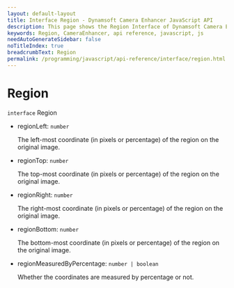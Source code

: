 ```yaml
---
layout: default-layout
title: Interface Region - Dynamsoft Camera Enhancer JavaScript API
description: This page shows the Region Interface of Dynamsoft Camera Enhancer JavaScript SDK.
keywords: Region, CameraEnhancer, api reference, javascript, js
needAutoGenerateSidebar: false
noTitleIndex: true
breadcrumbText: Region
permalink: /programming/javascript/api-reference/interface/region.html
---
```


# Region

`interface` Region

* regionLeft: `number`

  The left-most coordinate (in pixels or percentage) of the region on the original image.

* regionTop: `number`

  The top-most coordinate (in pixels or percentage) of the region on the original image.

* regionRight: `number`

  The right-most coordinate (in pixels or percentage) of the region on the original image.

* regionBottom: `number`

  The bottom-most coordinate (in pixels or percentage) of the region on the original image.

* regionMeasuredByPercentage: `number | boolean`

  Whether the coordinates are measured by percentage or not.
